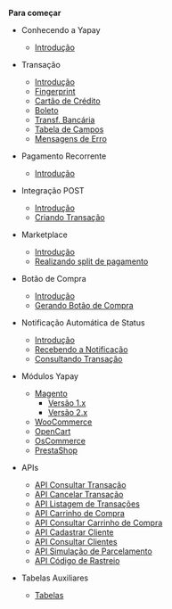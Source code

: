 <!-- docs/_sidebar.md -->

**Para começar**

* Conhecendo a Yapay
	* [Introdução](/)

* Transação
	* [Introdução](transacao-introducao.md)
	* [Fingerprint](transacao-fingerprint.md)
	* [Cartão de Crédito](transacao-cartao-credito.md)
	* [Boleto](transacao-boleto.md)
	* [Transf. Bancária](transacao-tef.md)
	* [Tabela de Campos](transacao-tabela-campos.md)
	* [Mensagens de Erro](transacao-erros.md)

* Pagamento Recorrente
	* [Introdução](recorrencia.md)

* Integração POST
	* [Introdução](integracao-post-introducao.md)	
	* [Criando Transação](integracao-post-criando.md)			

* Marketplace
	* [Introdução](marketplace-introducao.md)
	* [Realizando split de pagamento](marketplace-realizando-split.md)

* Botão de Compra
	* [Introdução](botao-compra-introducao.md)
	* [Gerando Botão de Compra](botao-compra-gerando.md)

* Notificação Automática de Status
	* [Introdução](notificacao-automatica-status-introducao.md)
	* [Recebendo a Notificação](notificacao-automatica-status-receber.md)
	* [Consultando Transação](notificacao-automatica-status-consulta-transacao.md)

* Módulos Yapay
	* [Magento](modulos-yapay-magento-introducao.md)
		* [Versão 1.x](modulos-yapay-magento.md)
		* [Versão 2.x](modulos-yapay-magento2.md)
	* [WooCommerce](modulos-yapay-woocommerce.md)
	* [OpenCart](modulos-yapay-opencart.md)
	* [OsCommerce](modulos-yapay-oscommerce.md)
	* [PrestaShop](modulos-yapay-prestashop.md)


* APIs
	* [API Consultar Transação](api-consultar-transacao.md)
	* [API Cancelar Transação](api-cancelar-transacao.md)
	* [API Listagem de Transações](api-listar-transacoes.md)
	* [API Carrinho de Compra](api-carrinho-compra.md)
	* [API Consultar Carrinho de Compra](api-consultar-carrinho-compra.md)
	* [API Cadastrar Cliente](api-cadastrar-cliente.md)
	* [API Consultar Clientes](api-consulta-cliente.md)
	* [API Simulação de Parcelamento](api-simulacao-parcelamento.md)
	* [API Código de Rastreio](api-codigo-rastreio.md)

* Tabelas Auxiliares
	* [Tabelas](tabelas.md)


